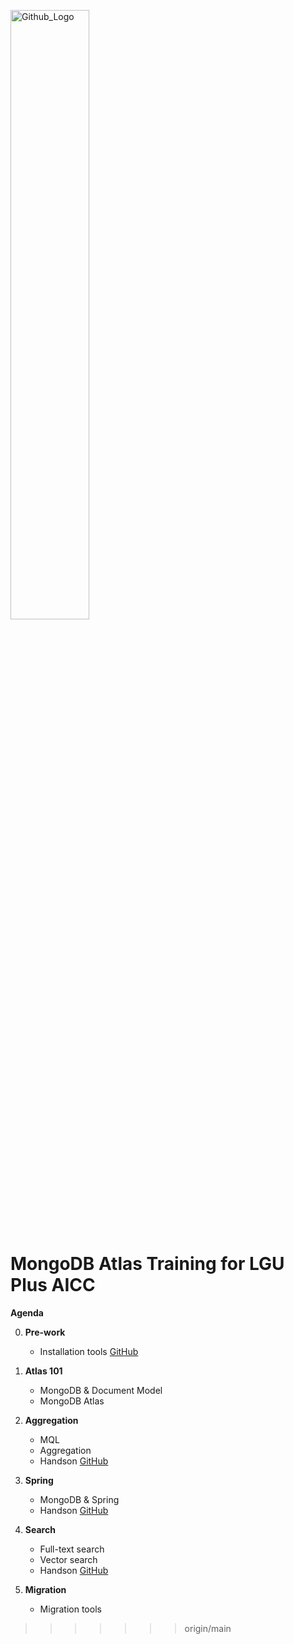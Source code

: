 <img src="https://companieslogo.com/img/orig/MDB_BIG-ad812c6c.png?t=1648915248" width="50%" title="Github_Logo"/> <br>

# MongoDB Atlas Training for LGU Plus AICC

**Agenda**

0. **Pre-work**
   - Installation tools [GitHub][0]

1. **Atlas 101**
   - MongoDB & Document Model
   - MongoDB Atlas 

2. **Aggregation**
   - MQL
   - Aggregation
   - Handson [GitHub][1]

4. **Spring**
   - MongoDB & Spring
   - Handson [GitHub][2]

4. **Search**
   - Full-text search
   - Vector search
   - Handson [GitHub][3]
     
5. **Migration**
   - Migration tools

[0]: https://github.com/MongoDBAtlas//LGUPlusHandson/tree/main/00.pre-work
[1]: https://github.com/MongoDBAtlas//LGUPlusHandson/tree/main/01.aggregation
[2]: https://github.com/MongoDBAtlas//LGUPlusHandson/tree/main/02.spring
[3]: https://github.com/MongoDBAtlas//LGUPlusHandson/tree/main/03.search

>>>>>>> origin/main
